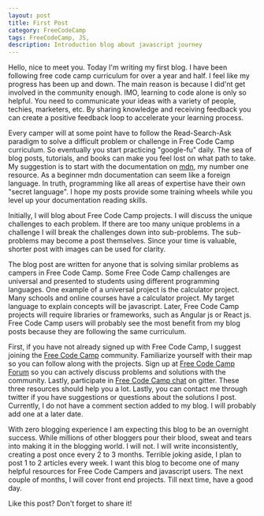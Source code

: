 ```yaml
---
layout: post
title: First Post
category: FreeCodeCamp
tags: FreeCodeCamp, JS,
description: Introduction blog about javascript journey
---
```


Hello, nice to meet you. Today I'm writing my first blog. I have been following free code camp curriculum for over a year and half. I feel like my progress has been up and down. The main reason is because I did'nt get involved in the community enough. IMO, learning to code alone is only so helpful. You need to communicate your ideas with a variety of people, techies, marketers, etc. By sharing knowledge and receiving feedback you can create a positive feedback loop to accelerate your learning process. 

Every camper will at some point have to follow the Read-Search-Ask paradigm to solve a difficult problem or challenge in Free Code Camp curriculum. So eventually you start practicing "google-fu" daily. The sea of blog posts, tutorials, and books can make you feel lost on what path to take. My suggestion is to start with the documentation on [mdn](https://developer.mozilla.org/en-US/docs/Web/JavaScript), my number one resource. As a beginner mdn documentation can seem like a foreign language. In truth, programming like all areas of expertise have their own "secret language". I hope my posts provide some training wheels while you level up your documentation reading skills.

Initially, I will blog about Free Code Camp projects. I will discuss the unique challenges to each problem. If there are too many unique problems in a challenge I will break the challenges down into sub-problems. The sub-problems may become a post themselves. Since your time is valuable, shorter post with images can be used for clarity.

The blog post are written for anyone that is solving similar problems as campers in Free Code Camp. Some Free Code Camp challenges are universal and presented to students using different programming languages. One example of a universal project is the calculator project. Many schools and online courses have a calculator project. My target language to explain concepts will be javascript. Later, Free Code Camp projects will require libraries or frameworks, such as Angular js or React js. Free Code Camp users will probably see the most benefit from my blog posts because they are following the same curriculum.

First, if you have not already signed up with Free Code Camp, I suggest joining the [Free Code Camp](https://www.freecodecamp.com/) community. Familiarize yourself with their map so you can follow along with the projects. Sign up at [Free Code Camp Forum](https://forum.freecodecamp.com/) so you can actively discuss problems and solutions with the community. Lastly, participate in [Free Code Camp chat](https://gitter.im/freecodecamp/freecodecamp) on gitter. These three resources should help you a lot. Lastly, you can contact me through twitter if you have suggestions or questions about the solutions I post. Currently, I do not have a comment section added to my blog. I will probably add one at a later date.

With zero blogging experience I am expecting this blog to be an overnight success. While millions of other bloggers pour their blood, sweat and tears into making it in the blogging world. I will not. I will write inconsistently, creating a post once every 2 to 3 months. 
Terrible joking aside, I plan to post 1 to 2 articles every week. I want this blog to become one of many helpful resources for Free Code Campers and javascript users. The next couple of months, I will cover front end projects. Till next time, have a good day.

Like this post? Don't forget to share it!
